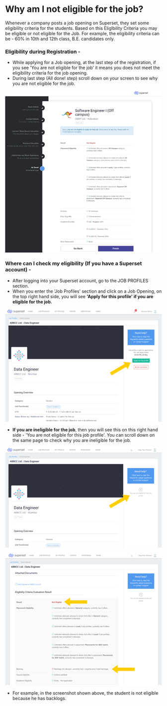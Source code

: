 # Why am I not eligible for the job?

Whenever a company posts a job opening on Superset, they set some eligibility criteria for the students. Based on this EligIbility Criteria you may be eligible or not eligible for the Job. For example, the eligibility criteria can be - 60% in 10th and 12th class, B.E. candidates only.

### Eligibility during Registration - 

* While applying for a Job opening, at the last step of the registration, if you see 'You are not eligible for the job' it means you does not meet the eligibility criteria for the job opening. 
* During last step \(All done! step\) scroll down on your screen to see why you are not eligible for the job.

![](../../.gitbook/assets/image%20%28204%29.png)



### Where can I check my eligibility \(If you have a Superset account\) - 

* After logging into your Superset account, go to the JOB PROFILES section.
* When you enter the 'Job Profiles' section and click on a Job Opening, on the top right hand side, you will see **'Apply for this profile' if you are eligible for the job.**

![](../../.gitbook/assets/image%20%28211%29.png)

* **If you are ineligible for the job**, then you will see this on this right hand side - 'You are not eligible for this job profile'. You can scroll down on the same page to check why you are ineligible for the job.

![](../../.gitbook/assets/image%20%28167%29.png)

![](../../.gitbook/assets/image%20%28160%29.png)

* For example, in the screenshot shown above, the student is not eligible because he has backlogs.



